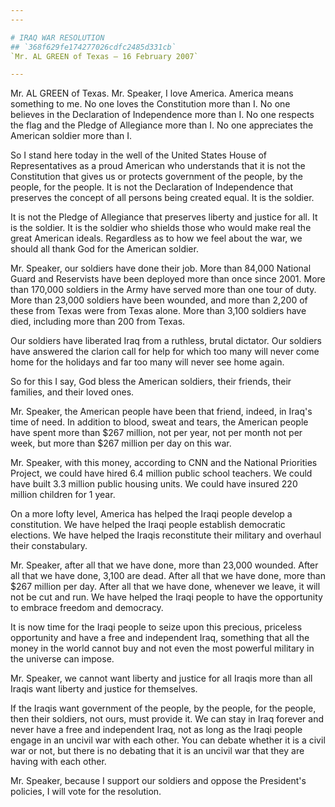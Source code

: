 ```yaml
---
---

# IRAQ WAR RESOLUTION
## `368f629fe174277026cdfc2485d331cb`
`Mr. AL GREEN of Texas — 16 February 2007`

---
```



Mr. AL GREEN of Texas. Mr. Speaker, I love America. America means 
something to me. No one loves the Constitution more than I. No one 
believes in the Declaration of Independence more than I. No one 
respects the flag and the Pledge of Allegiance more than I. No one 
appreciates the American soldier more than I.

So I stand here today in the well of the United States House of 
Representatives as a proud American who understands that it is not the 
Constitution that gives us or protects government of the people, by the 
people, for the people. It is not the Declaration of Independence that 
preserves the concept of all persons being created equal. It is the 
soldier.

It is not the Pledge of Allegiance that preserves liberty and justice 
for all. It is the soldier. It is the soldier who shields those who 
would make real the great American ideals. Regardless as to how we feel 
about the war, we should all thank God for the American soldier.

Mr. Speaker, our soldiers have done their job. More than 84,000 
National Guard and Reservists have been deployed more than once since 
2001. More than 170,000 soldiers in the Army have served more than one 
tour of duty. More than 23,000 soldiers have been wounded, and more 
than 2,200 of these from Texas were from Texas alone. More than 3,100 
soldiers have died, including more than 200 from Texas.

Our soldiers have liberated Iraq from a ruthless, brutal dictator. 
Our soldiers have answered the clarion call for help for which too many 
will never come home for the holidays and far too many will never see 
home again.

So for this I say, God bless the American soldiers, their friends, 
their families, and their loved ones.

Mr. Speaker, the American people have been that friend, indeed, in 
Iraq's time of need. In addition to blood, sweat and tears, the 
American people have spent more than $267 million, not per year, not 
per month not per week, but more than $267 million per day on this war.

Mr. Speaker, with this money, according to CNN and the National 
Priorities Project, we could have hired 6.4 million public school 
teachers. We could have built 3.3 million public housing units. We 
could have insured 220 million children for 1 year.



On a more lofty level, America has helped the Iraqi people develop a 
constitution. We have helped the Iraqi people establish democratic 
elections. We have helped the Iraqis reconstitute their military and 
overhaul their constabulary.

Mr. Speaker, after all that we have done, more than 23,000 wounded. 
After all that we have done, 3,100 are dead. After all that we have 
done, more than $267 million per day. After all that we have done, 
whenever we leave, it will not be cut and run. We have helped the Iraqi 
people to have the opportunity to embrace freedom and democracy.

It is now time for the Iraqi people to seize upon this precious, 
priceless opportunity and have a free and independent Iraq, something 
that all the money in the world cannot buy and not even the most 
powerful military in the universe can impose.

Mr. Speaker, we cannot want liberty and justice for all Iraqis more 
than all Iraqis want liberty and justice for themselves.

If the Iraqis want government of the people, by the people, for the 
people, then their soldiers, not ours, must provide it. We can stay in 
Iraq forever and never have a free and independent Iraq, not as long as 
the Iraqi people engage in an uncivil war with each other. You can 
debate whether it is a civil war or not, but there is no debating that 
it is an uncivil war that they are having with each other.

Mr. Speaker, because I support our soldiers and oppose the 
President's policies, I will vote for the resolution.